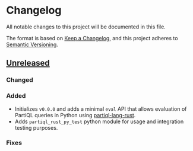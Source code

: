 # Changelog

All notable changes to this project will be documented in this file.

The format is based on [Keep a Changelog](https://keepachangelog.com/en/1.0.0/),
and this project adheres to [Semantic Versioning](https://semver.org/spec/v2.0.0.html).

<!-- Template: after a release, copy and paste out below
## [Unreleased]

### Added

### Changed

### Deprecated

### Fixed

### Removed

### Security

### Contributors
Thank you to all who have contributed!
- @<your-username>

-->

## [Unreleased]
### Changed

### Added
- Initializes `v0.0.0` and adds a minimal `eval` API that allows evaluation of PartiQL queries in Python using [partiql-lang-rust](https://github.com/partiql/partiql-lang-rust).
- Adds `partiql_rust_py_test` python module for usage and integration testing purposes. 


### Fixes

[Unreleased]: https://github.com/partiql/partiql-lang-rust/compare/main...HEAD
